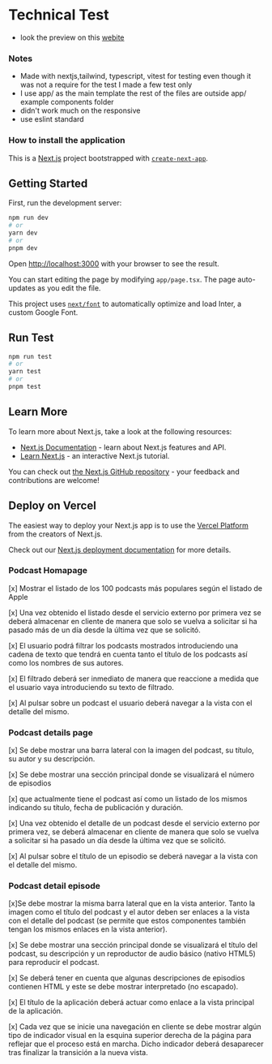 
# Technical Test

-  look the preview on this [webite](https://fetch-podcast-api.vercel.app/)

 

### Notes

  - Made with nextjs,tailwind, typescript, vitest for testing even though it was not a require for the test I made a few test only
  - I use app/ as the main template the rest of the files are outside app/ example components folder
  - didn't work much on the responsive
  - use eslint standard


### How to install the application

This is a [Next.js](https://nextjs.org/) project bootstrapped with [`create-next-app`](https://github.com/vercel/next.js/tree/canary/packages/create-next-app).

## Getting Started

First, run the development server:

```bash
npm run dev
# or
yarn dev
# or
pnpm dev
```

Open [http://localhost:3000](http://localhost:3000) with your browser to see the result.

You can start editing the page by modifying `app/page.tsx`. The page auto-updates as you edit the file.

This project uses [`next/font`](https://nextjs.org/docs/basic-features/font-optimization) to automatically optimize and load Inter, a custom Google Font.


## Run Test

```bash
npm run test
# or
yarn test
# or
pnpm test
```
## Learn More

To learn more about Next.js, take a look at the following resources:

- [Next.js Documentation](https://nextjs.org/docs) - learn about Next.js features and API.
- [Learn Next.js](https://nextjs.org/learn) - an interactive Next.js tutorial.

You can check out [the Next.js GitHub repository](https://github.com/vercel/next.js/) - your feedback and contributions are welcome!

## Deploy on Vercel

The easiest way to deploy your Next.js app is to use the [Vercel Platform](https://vercel.com/new?utm_medium=default-template&filter=next.js&utm_source=create-next-app&utm_campaign=create-next-app-readme) from the creators of Next.js.

Check out our [Next.js deployment documentation](https://nextjs.org/docs/deployment) for more details.





### Podcast Homapage
[x] Mostrar el listado de los 100 podcasts más populares según el listado de Apple

[x] Una vez obtenido el listado desde el servicio externo por primera vez se deberá almacenar en cliente de manera que solo se vuelva a solicitar si ha pasado más de un día desde la última vez que se solicitó.

[x] El usuario podrá filtrar los podcasts mostrados introduciendo una cadena de texto que tendrá en cuenta tanto el título de los podcasts así como los nombres de sus autores.

[x] El filtrado deberá ser inmediato de manera que reaccione a medida que el usuario vaya introduciendo su texto de filtrado.

[x] Al pulsar sobre un podcast el usuario deberá navegar a la vista con el detalle del mismo.

### Podcast details page
[x] Se debe mostrar una barra lateral con la imagen del podcast, su título, su autor y su descripción.

[x] Se debe mostrar una sección principal donde se visualizará el número de episodios

[x] que actualmente tiene el podcast así como un listado de los mismos indicando su título, fecha de publicación y duración.

[x] Una vez obtenido el detalle de un podcast desde el servicio externo por primera vez, se deberá almacenar en cliente de manera que solo se vuelva a solicitar si ha pasado un día desde la última vez que se solicitó.

[x] Al pulsar sobre el título de un episodio se deberá navegar a la vista con el detalle del mismo.

### Podcast detail episode
[x]Se debe mostrar la misma barra lateral que en la vista anterior. Tanto la imagen como el título del podcast y el autor deben ser enlaces a la vista con el detalle del podcast (se permite que estos componentes también tengan los mismos enlaces en la vista anterior).

[x] Se debe mostrar una sección principal donde se visualizará el título del podcast, su descripción y un reproductor de audio básico (nativo HTML5) para reproducir el podcast.

[x] Se deberá tener en cuenta que algunas descripciones de episodios contienen HTML y este se debe mostrar interpretado (no escapado).


[x] El título de la aplicación deberá actuar como enlace a la vista principal de la
aplicación.

[x] Cada vez que se inicie una navegación en cliente se debe mostrar algún tipo de indicador visual en la esquina superior derecha de la página para reflejar que el proceso está en marcha. Dicho indicador deberá desaparecer tras finalizar la transición a la nueva vista.




